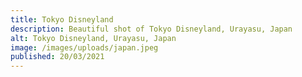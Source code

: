 ```yaml
---
title: Tokyo Disneyland
description: Beautiful shot of Tokyo Disneyland, Urayasu, Japan
alt: Tokyo Disneyland, Urayasu, Japan
image: /images/uploads/japan.jpeg
published: 20/03/2021
---
```

